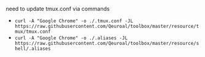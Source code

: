 
need to update tmux.conf via commands

- `curl -A "Google Chrome" -o ./.tmux.conf -JL https://raw.githubusercontent.com/Qeuroal/toolbox/master/resource/tmux/tmux.conf`
- `curl -A "Google Chrome" -o ./.aliases -JL https://raw.githubusercontent.com/Qeuroal/toolbox/master/resource/shell/.aliases`

